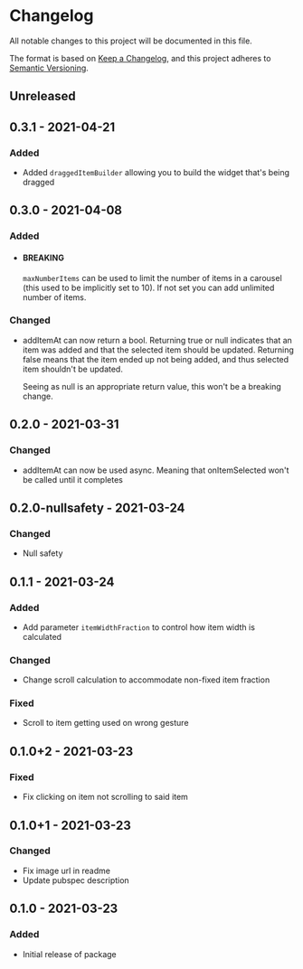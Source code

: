 # Changelog
All notable changes to this project will be documented in this file.

The format is based on [Keep a Changelog](https://keepachangelog.com/en/1.0.0/),
and this project adheres to [Semantic Versioning](https://semver.org/spec/v2.0.0.html).

## Unreleased
## 0.3.1 - 2021-04-21
### Added
- Added `draggedItemBuilder` allowing you to build the widget that's being dragged

## 0.3.0 - 2021-04-08
### Added
- #### BREAKING

    `maxNumberItems` can be used to limit the number of items in a carousel (this used to be implicitly set to 10). If not set you can add unlimited number of items.


### Changed
- addItemAt can now return a bool. Returning true or null indicates that an item was added and that the selected item should be updated. Returning false means that the item ended up not being added, and thus selected item shouldn't be updated.

    Seeing as null is an appropriate return value, this won't be a breaking change.


## 0.2.0 - 2021-03-31
### Changed
- addItemAt can now be used async. Meaning that onItemSelected won't be called until it completes

## 0.2.0-nullsafety - 2021-03-24
### Changed
- Null safety

## 0.1.1 - 2021-03-24
### Added
- Add parameter `itemWidthFraction` to control how item width is calculated

### Changed
- Change scroll calculation to accommodate non-fixed item fraction

### Fixed
- Scroll to item getting used on wrong gesture

## 0.1.0+2 - 2021-03-23
### Fixed
- Fix clicking on item not scrolling to said item

## 0.1.0+1 - 2021-03-23
### Changed
- Fix image url in readme
- Update pubspec description

## 0.1.0 - 2021-03-23
### Added
- Initial release of package
